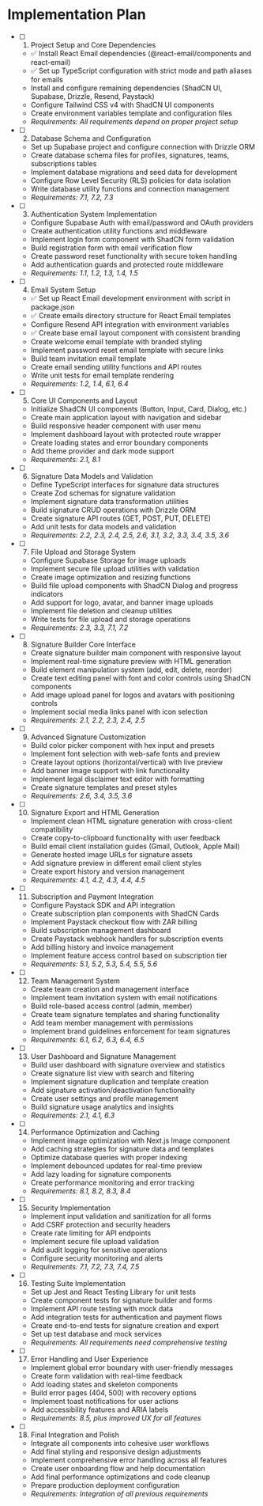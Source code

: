 # Implementation Plan

- [ ] 1. Project Setup and Core Dependencies
  - ✅ Install React Email dependencies (@react-email/components and react-email)
  - ✅ Set up TypeScript configuration with strict mode and path aliases for emails
  - Install and configure remaining dependencies (ShadCN UI, Supabase, Drizzle, Resend, Paystack)
  - Configure Tailwind CSS v4 with ShadCN UI components
  - Create environment variables template and configuration files
  - _Requirements: All requirements depend on proper project setup_

- [ ] 2. Database Schema and Configuration
  - Set up Supabase project and configure connection with Drizzle ORM
  - Create database schema files for profiles, signatures, teams, subscriptions tables
  - Implement database migrations and seed data for development
  - Configure Row Level Security (RLS) policies for data isolation
  - Write database utility functions and connection management
  - _Requirements: 7.1, 7.2, 7.3_

- [ ] 3. Authentication System Implementation
  - Configure Supabase Auth with email/password and OAuth providers
  - Create authentication utility functions and middleware
  - Implement login form component with ShadCN form validation
  - Build registration form with email verification flow
  - Create password reset functionality with secure token handling
  - Add authentication guards and protected route middleware
  - _Requirements: 1.1, 1.2, 1.3, 1.4, 1.5_

- [ ] 4. Email System Setup
  - ✅ Set up React Email development environment with script in package.json
  - ✅ Create emails directory structure for React Email templates
  - Configure Resend API integration with environment variables
  - ✅ Create base email layout component with consistent branding
  - Create welcome email template with branded styling
  - Implement password reset email template with secure links
  - Build team invitation email template
  - Create email sending utility functions and API routes
  - Write unit tests for email template rendering
  - _Requirements: 1.2, 1.4, 6.1, 6.4_

- [ ] 5. Core UI Components and Layout
  - Initialize ShadCN UI components (Button, Input, Card, Dialog, etc.)
  - Create main application layout with navigation and sidebar
  - Build responsive header component with user menu
  - Implement dashboard layout with protected route wrapper
  - Create loading states and error boundary components
  - Add theme provider and dark mode support
  - _Requirements: 2.1, 8.1_

- [ ] 6. Signature Data Models and Validation
  - Define TypeScript interfaces for signature data structures
  - Create Zod schemas for signature validation
  - Implement signature data transformation utilities
  - Build signature CRUD operations with Drizzle ORM
  - Create signature API routes (GET, POST, PUT, DELETE)
  - Add unit tests for data models and validation
  - _Requirements: 2.2, 2.3, 2.4, 2.5, 2.6, 3.1, 3.2, 3.3, 3.4, 3.5, 3.6_

- [ ] 7. File Upload and Storage System
  - Configure Supabase Storage for image uploads
  - Implement secure file upload utilities with validation
  - Create image optimization and resizing functions
  - Build file upload components with ShadCN Dialog and progress indicators
  - Add support for logo, avatar, and banner image uploads
  - Implement file deletion and cleanup utilities
  - Write tests for file upload and storage operations
  - _Requirements: 2.3, 3.3, 7.1, 7.2_

- [ ] 8. Signature Builder Core Interface
  - Create signature builder main component with responsive layout
  - Implement real-time signature preview with HTML generation
  - Build element manipulation system (add, edit, delete, reorder)
  - Create text editing panel with font and color controls using ShadCN components
  - Add image upload panel for logos and avatars with positioning controls
  - Implement social media links panel with icon selection
  - _Requirements: 2.1, 2.2, 2.3, 2.4, 2.5_

- [ ] 9. Advanced Signature Customization
  - Build color picker component with hex input and presets
  - Implement font selection with web-safe fonts and preview
  - Create layout options (horizontal/vertical) with live preview
  - Add banner image support with link functionality
  - Implement legal disclaimer text editor with formatting
  - Create signature templates and preset styles
  - _Requirements: 2.6, 3.4, 3.5, 3.6_

- [ ] 10. Signature Export and HTML Generation
  - Implement clean HTML signature generation with cross-client compatibility
  - Create copy-to-clipboard functionality with user feedback
  - Build email client installation guides (Gmail, Outlook, Apple Mail)
  - Generate hosted image URLs for signature assets
  - Add signature preview in different email client styles
  - Create export history and version management
  - _Requirements: 4.1, 4.2, 4.3, 4.4, 4.5_

- [ ] 11. Subscription and Payment Integration
  - Configure Paystack SDK and API integration
  - Create subscription plan components with ShadCN Cards
  - Implement Paystack checkout flow with ZAR billing
  - Build subscription management dashboard
  - Create Paystack webhook handlers for subscription events
  - Add billing history and invoice management
  - Implement feature access control based on subscription tier
  - _Requirements: 5.1, 5.2, 5.3, 5.4, 5.5, 5.6_

- [ ] 12. Team Management System
  - Create team creation and management interface
  - Implement team invitation system with email notifications
  - Build role-based access control (admin, member)
  - Create team signature templates and sharing functionality
  - Add team member management with permissions
  - Implement brand guidelines enforcement for team signatures
  - _Requirements: 6.1, 6.2, 6.3, 6.4, 6.5_

- [ ] 13. User Dashboard and Signature Management
  - Build user dashboard with signature overview and statistics
  - Create signature list view with search and filtering
  - Implement signature duplication and template creation
  - Add signature activation/deactivation functionality
  - Create user settings and profile management
  - Build signature usage analytics and insights
  - _Requirements: 2.1, 4.1, 6.3_

- [ ] 14. Performance Optimization and Caching
  - Implement image optimization with Next.js Image component
  - Add caching strategies for signature data and templates
  - Optimize database queries with proper indexing
  - Implement debounced updates for real-time preview
  - Add lazy loading for signature components
  - Create performance monitoring and error tracking
  - _Requirements: 8.1, 8.2, 8.3, 8.4_

- [ ] 15. Security Implementation
  - Implement input validation and sanitization for all forms
  - Add CSRF protection and security headers
  - Create rate limiting for API endpoints
  - Implement secure file upload validation
  - Add audit logging for sensitive operations
  - Configure security monitoring and alerts
  - _Requirements: 7.1, 7.2, 7.3, 7.4, 7.5_

- [ ] 16. Testing Suite Implementation
  - Set up Jest and React Testing Library for unit tests
  - Create component tests for signature builder and forms
  - Implement API route testing with mock data
  - Add integration tests for authentication and payment flows
  - Create end-to-end tests for signature creation and export
  - Set up test database and mock services
  - _Requirements: All requirements need comprehensive testing_

- [ ] 17. Error Handling and User Experience
  - Implement global error boundary with user-friendly messages
  - Create form validation with real-time feedback
  - Add loading states and skeleton components
  - Build error pages (404, 500) with recovery options
  - Implement toast notifications for user actions
  - Add accessibility features and ARIA labels
  - _Requirements: 8.5, plus improved UX for all features_

- [ ] 18. Final Integration and Polish
  - Integrate all components into cohesive user workflows
  - Add final styling and responsive design adjustments
  - Implement comprehensive error handling across all features
  - Create user onboarding flow and help documentation
  - Add final performance optimizations and code cleanup
  - Prepare production deployment configuration
  - _Requirements: Integration of all previous requirements_